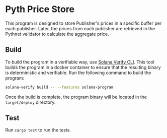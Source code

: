 # Pyth Price Store

This program is designed to store Publisher's prices in a specific buffer per each publisher. Later, the prices from each publisher are retrieved in the
Pythnet validator to calculate the aggregate price.

## Build

To build the program in a verifiable way, use [Solana Verify CLI](https://github.com/Ellipsis-Labs/solana-verifiable-build). This tool builds the program in
a docker container to ensure that the resulting binary is deterministic and verifiable. Run the following command to build the program:

```bash
solana-verify build -- --features solana-program
```

Once the build is complete, the program binary will be located in the `target/deploy` directory.

## Test

Run `cargo test` to run the tests.
